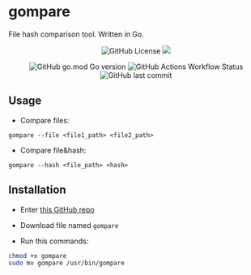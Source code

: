 # gompare

File hash comparison tool. Written in Go.

<p align="center">
  <img alt="GitHub License" src="https://img.shields.io/github/license/lexionq/gompare?style=for-the-badge&logoColor=blue&color=blue">
  <img src="https://img.shields.io/github/languages/top/lexionq/gompare?style=for-the-badge&color=cyan">
</p>

<p align="center">
  <img alt="GitHub go.mod Go version" src="https://img.shields.io/github/go-mod/go-version/lexionq/mango?style=for-the-badge&color=darkblue&cacheSeconds=2">
  <img alt="GitHub Actions Workflow Status" src="https://img.shields.io/github/actions/workflow/status/lexionq/gompare/go.yml?style=for-the-badge&color=darkgreen">
  <img alt="GitHub last commit" src="https://img.shields.io/github/last-commit/lexionq/gompare?style=for-the-badge">
</p>

## Usage

- Compare files:

`gompare --file <file1_path> <file2_path>`

- Compare file&hash:

`gompare --hash <file_path> <hash>`

## Installation

- Enter [this GitHub repo](https://github.com/lexionq/gompare)

- Download file named `gompare`

- Run this commands:

```bash
chmod +x gompare
sudo mv gompare /usr/bin/gompare
```
